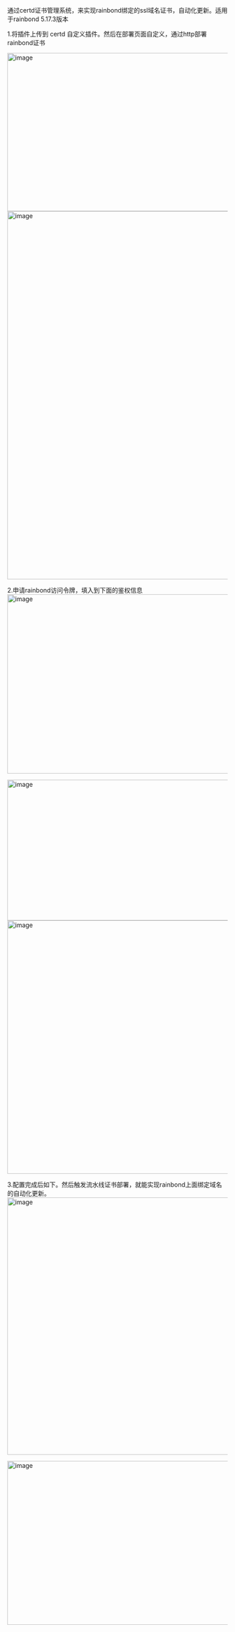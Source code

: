 通过certd证书管理系统，来实现rainbond绑定的ssl域名证书，自动化更新。适用于rainbond 5.17.3版本

1.将插件上传到 certd 自定义插件。然后在部署页面自定义，通过http部署rainbond证书

<img width="1163" height="361" alt="image" src="https://github.com/user-attachments/assets/d2dc8e52-501d-450f-b840-58f94614d900" />

<img width="838" height="840" alt="image" src="https://github.com/user-attachments/assets/903f5570-451d-44bf-955c-04595ae33edd" />


2.申请rainbond访问令牌，填入到下面的鉴权信息
<img width="1654" height="409" alt="image" src="https://github.com/user-attachments/assets/c9bdc118-2de9-4d39-94d6-66edbd37cdff" />

<img width="1052" height="321" alt="image" src="https://github.com/user-attachments/assets/d866f948-4cbc-45d7-8c6b-c6a88f9b32ba" />

<img width="723" height="578" alt="image" src="https://github.com/user-attachments/assets/f7472c36-536f-4386-a398-2563e46b2b00" />

3.配置完成后如下。然后触发流水线证书部署，就能实现rainbond上面绑定域名的自动化更新。
<img width="715" height="587" alt="image" src="https://github.com/user-attachments/assets/8288c111-7c3d-44ed-9869-fabb23f772f3" />

<img width="1110" height="374" alt="image" src="https://github.com/user-attachments/assets/8e1384d6-ddd4-45b0-80ff-502af572f85d" />
